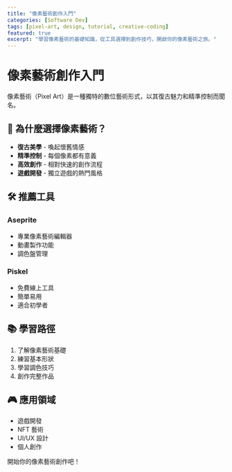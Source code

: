 ```yaml
---
title: "像素藝術創作入門"
categories: [Software Dev]
tags: [pixel-art, design, tutorial, creative-coding]
featured: true
excerpt: "學習像素藝術的基礎知識，從工具選擇到創作技巧，開啟你的像素藝術之旅。"
---
```


# 像素藝術創作入門

像素藝術（Pixel Art）是一種獨特的數位藝術形式，以其復古魅力和精準控制而聞名。

## 🎨 為什麼選擇像素藝術？

- **復古美學** - 喚起懷舊情感
- **精準控制** - 每個像素都有意義
- **高效創作** - 相對快速的創作流程
- **遊戲開發** - 獨立遊戲的熱門風格

## 🛠️ 推薦工具

### Aseprite
- 專業像素藝術編輯器
- 動畫製作功能
- 調色盤管理

### Piskel
- 免費線上工具
- 簡單易用
- 適合初學者

## 📚 學習路徑

1. 了解像素藝術基礎
2. 練習基本形狀
3. 學習調色技巧
4. 創作完整作品

## 🎮 應用領域

- 遊戲開發
- NFT 藝術
- UI/UX 設計
- 個人創作

開始你的像素藝術創作吧！
